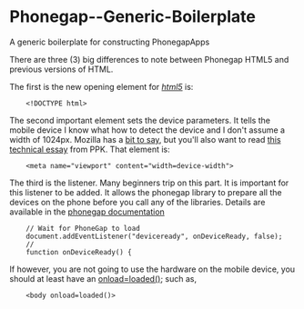 # Phonegap--Generic-Boilerplate
A generic boilerplate for constructing PhonegapApps

There are three (3) big differences to note between Phonegap HTML5 and previous versions of HTML.

The first is the new opening element for [*html5*](http://www.w3schools.com/tags/tag_doctype.asp) is:

```
	<!DOCTYPE html>
```

The second important element sets the device parameters. It tells the mobile device I know what how to detect the device and I don't assume a width of 1024px. Mozilla has a [bit to say](https://developer.mozilla.org/en-US/docs/Mozilla/Mobile/Viewport_meta_tag), but you'll also want to read [this technical essay](http://www.quirksmode.org/blog/archives/2010/04/a_pixel_is_not.html) from PPK. That element is:

```
	<meta name="viewport" content="width=device-width">
```

The third is the listener. Many beginners trip on this part. It is important for this listener to be added. It allows the phonegap library to prepare all the devices on the phone before you call any of the libraries. Details are available in the [phonegap documentation](http://docs.phonegap.com/en/4.0.0/cordova_events_events.md.html#deviceready)

```
	// Wait for PhoneGap to load
	document.addEventListener("deviceready", onDeviceReady, false);
	//
	function onDeviceReady() {
```

If however, you are not going to use the hardware on the mobile device, you should at least have an [onload=loaded()](http://www.w3schools.com/jsref/event_onload.asp); such as,

```
	<body onload=loaded()>
```
